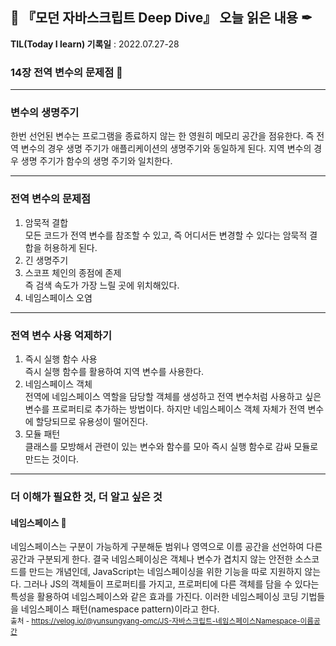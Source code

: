 ## 📕 『모던 자바스크립트 Deep Dive』 오늘 읽은 내용 ✒

**TIL(Today I learn) 기록일** : 2022.07.27-28

### 14장 전역 변수의 문제점 📑
---
### 변수의 생명주기
한번 선언된 변수는 프로그램을 종료하지 않는 한 영원히 메모리 공간을 점유한다.
즉 전역 변수의 경우 생명 주기가 애플리케이션의 생명주기와 동일하게 된다.
지역 변수의 경우 생명 주기가 함수의 생명 주기와 일치한다.

---
### 전역 변수의 문제점
1. 암묵적 결합<br>
모든 코드가 전역 변수를 참조할 수 있고, 즉 어디서든 변경할 수 있다는 암묵적 결합을 허용하게 된다.
2. 긴 생명주기
3. 스코프 체인의 종점에 존제<br>
즉 검색 속도가 가장 느릴 곳에 위치해있다.
4. 네임스페이스 오염

---

### 전역 변수 사용 억제하기
1. 즉시 실행 함수 사용<br>
즉시 실행 함수를 활용하여 지역 변수를 사용한다.
2. 네임스페이스 객체<br>
전역에 네임스페이스 역할을 담당할 객체를 생성하고 전역 변수처럼 사용하고 싶은 변수를 프로퍼티로 추가하는 방법이다. 하지만 네임스페이스 객체 자체가 전역 변수에 할당되므로 유용성이 떨어진다.
3. 모듈 패턴<br>
클래스를 모방해서 관련이 있는 변수와 함수를 모아 즉시 실행 함수로 감싸 모듈로 만드는 것이다. 

---
### 더 이해가 필요한 것, 더 알고 싶은 것

#### 네임스페이스 📝
네임스페이스는 구분이 가능하게 구분해둔 범위나 영역으로 이름 공간을 선언하여 다른 공간과 구분되게 한다.
결국 네임스페이싱은 객체나 변수가 겹치지 않는 안전한 소스코드를 만드는 개념인데, JavaScript는 네임스페이싱을 위한 기능을 따로 지원하지 않는다.
그러나 JS의 객체들이 프로퍼티를 가지고, 프로퍼티에 다른 객체를 담을 수 있다는 특성을 활용하여 네임스페이스와 같은 효과를 가진다.
이러한 네임스페이싱 코딩 기법들을 네임스페이스 패턴(namespace pattern)이라고 한다.<br>
<small>출처 - https://velog.io/@yunsungyang-omc/JS-자바스크립트-네임스페이스Namespace-이름공간</small>

